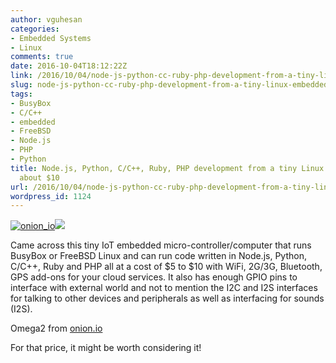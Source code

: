 ```yaml
---
author: vguhesan
categories:
- Embedded Systems
- Linux
comments: true
date: 2016-10-04T18:12:22Z
link: /2016/10/04/node-js-python-cc-ruby-php-development-from-a-tiny-linux-embedded-for-about-10/
slug: node-js-python-cc-ruby-php-development-from-a-tiny-linux-embedded-for-about-10
tags:
- BusyBox
- C/C++
- embedded
- FreeBSD
- Node.js
- PHP
- Python
title: Node.js, Python, C/C++, Ruby, PHP development from a tiny Linux embedded for
  about $10
url: /2016/10/04/node-js-python-cc-ruby-php-development-from-a-tiny-linux-embedded-for-about-10/
wordpress_id: 1124
---
```


[![onion_io](/img/2016/10/onion_io.png)](/img/2016/10/onion_io.png)![](https://onion.io/wp-content/uploads/2016/06/omega2.jpg)

Came across this tiny IoT embedded micro-controller/computer that runs BusyBox or FreeBSD Linux and can run code written in Node.js, Python, C/C++, Ruby and PHP all at a cost of $5 to $10 with WiFi, 2G/3G, Bluetooth, GPS add-ons for your cloud services. It also has enough GPIO pins to interface with external world and not to mention the I2C and I2S interfaces for talking to other devices and peripherals as well as interfacing for sounds (I2S).

Omega2 from [onion.io](https://onion.io/)

For that price, it might be worth considering it!
